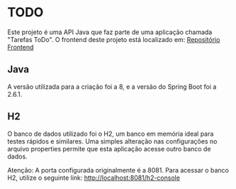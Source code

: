# TODO
Este projeto é uma API Java que faz parte de uma aplicação chamada "Tarefas ToDo".
O frontend deste projeto está localizado em: [Repositório Frontend](https://github.com/mfa07/todoFront)

## Java
A versão utilizada para a criação foi a 8, e a versão do Spring Boot foi a 2.6.1.

## H2
O banco de dados utilizado foi o H2, um banco em memória ideal para testes rápidos e similares. Uma simples alteração nas configurações no arquivo properties permite que esta aplicação acesse outro banco de dados.

Atenção: A porta configurada originalmente é a 8081.
Para acessar o banco H2, utilize o seguinte link: [http://localhost:8081/h2-console](http://localhost:8081/h2-console)

